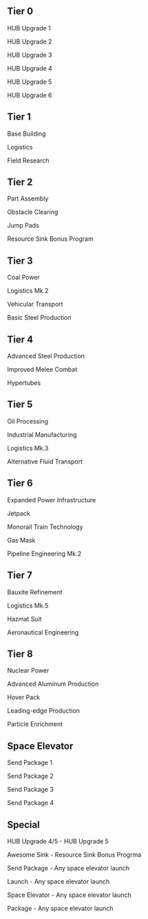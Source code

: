Tier 0
------
HUB Upgrade 1

HUB Upgrade 2

HUB Upgrade 3

HUB Upgrade 4

HUB Upgrade 5

HUB Upgrade 6

Tier 1
------
Base Building

Logistics

Field Research

Tier 2
------
Part Assembly

Obstacle Clearing

Jump Pads

Resource Sink Bonus Program

Tier 3
------
Coal Power

Logistics Mk.2

Vehicular Transport

Basic Steel Production

Tier 4
------
Advanced Steel Production

Improved Melee Combat

Hypertubes


Tier 5
------
Oil Processing

Industrial Manufacturing

Logistics Mk.3

Alternative Fluid Transport

Tier 6
------
Expanded Power Infrastructure

Jetpack

Monorail Train Technology

Gas Mask

Pipeline Engineering Mk.2

Tier 7
------
Bauxite Refinement

Logistics Mk.5

Hazmat Suit

Aeronautical Engineering


Tier 8
------
Nuclear Power

Advanced Aluminum Production

Hover Pack

Leading-edge Production

Particle Enrichment

Space Elevator
------
Send Package 1

Send Package 2

Send Package 3

Send Package 4


Special
------
HUB Upgrade 4/5 - HUB Upgrade 5

Awesome Sink    - Resource Sink Bonus Progrma

Send Package    - Any space elevator launch

Launch          - Any space elevator launch

Space Elevator  - Any space elevator launch

Package         - Any space elevator launch

